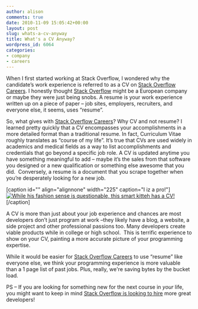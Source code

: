 ```yaml
---
author: alison
comments: true
date: 2010-11-09 15:05:42+00:00
layout: post
slug: whats-a-cv-anyway
title: What's a CV Anyway?
wordpress_id: 6064
categories:
- company
- careers
---
```


When I first started working at Stack Overflow, I wondered why the candidate’s work experience is referred to as a CV on [Stack Overflow Careers](http://careers.stackoverflow.com/). I honestly thought [Stack Overflow](http://stackoverflow.com/) might be a European company or maybe they were just being snobs. A resume is your work experience written up on a piece of paper – job sites, employers, recruiters, and everyone else, it seems, uses “resume”.

So, what gives with [Stack Overflow Careers](http://careers.stackoverflow.com/)? Why CV and not resume? I learned pretty quickly that a CV encompasses your accomplishments in a more detailed format than a traditional resume. In fact, Curriculum Vitae roughly translates as “course of my life”. It’s true that CVs are used widely in academics and medical fields as a way to list accomplishments and credentials that go beyond a specific job role. A CV is updated anytime you have something meaningful to add – maybe it’s the sales from that software you designed or a new qualification or something else awesome that you did.  Conversely, a resume is a document that you scrape together when you’re desperately looking for a new job.

[caption id="" align="alignnone" width="225" caption="I iz a pro!"][![While his fashion sense is questionable, this smart kitteh has a CV!](/blog/images/2010-11-09-whats-a-cv-anyway/funny-pictures-cat-wears-a-tie-225x300.jpg)](/blog/images/2010-11-09-whats-a-cv-anyway/funny-pictures-cat-wears-a-tie.jpg)[/caption]

A CV is more than just about your job experience and chances are most developers don’t just program at work –they likely have a blog, a website, a side project and other professional passions too. Many developers create viable products while in college or high school.  This is terrific experience to show on your CV, painting a more accurate picture of your programming expertise.

While it would be easier for [Stack Overflow Careers](http://careers.stackoverflow.com/) to use “resume” like everyone else, we think your programming experience is more valuable than a 1 page list of past jobs. Plus, really, we're saving bytes by the bucket load.

PS – If you are looking for something new for the next course in _your_ life, you might want to keep in mind [Stack Overflow is looking to hire](http://careers.stackoverflow.com/Jobs/7000/stack-overflow-developer-stack-overflow) more great developers!
